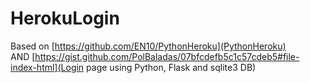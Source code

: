 # HerokuLogin

Based on [https://github.com/EN10/PythonHeroku](PythonHeroku)   
AND [https://gist.github.com/PolBaladas/07bfcdefb5c1c57cdeb5#file-index-html](Login page using Python, Flask and sqlite3 DB)
